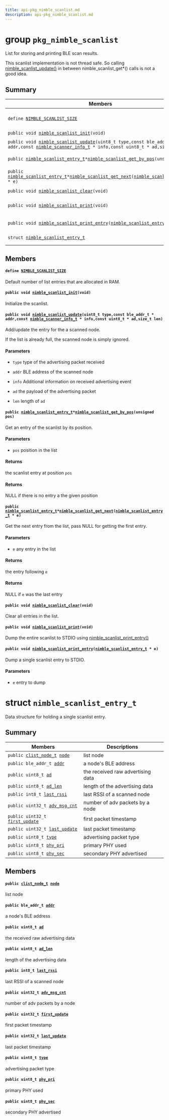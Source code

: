 ```yaml
---
title: api-pkg_nimble_scanlist.md
description: api-pkg_nimble_scanlist.md
---
```

# group `pkg_nimble_scanlist` 

List for storing and printing BLE scan results.

This scanlist implementation is not thread safe. So calling [nimble_scanlist_update()](./doc/starlight-docs/src/content/docs/apidoc/api-undefined.md#group__pkg__nimble__scanlist_1ga214e218487850d27baf23b7a6796b4a9) in between nimble_scanlist_get*() calls is not a good idea.

## Summary

 Members                        | Descriptions                                
--------------------------------|---------------------------------------------
`define `[`NIMBLE_SCANLIST_SIZE`](#group__pkg__nimble__scanlist_1ga48cbc896e2004c9763c1b0ffc24f0dab)            | Default number of list entries that are allocated in RAM.
`public void `[`nimble_scanlist_init`](#group__pkg__nimble__scanlist_1gae01b196e8e96c5f8919a7816b1cebd8b)`(void)`            | Initialize the scanlist.
`public void `[`nimble_scanlist_update`](#group__pkg__nimble__scanlist_1ga214e218487850d27baf23b7a6796b4a9)`(uint8_t type,const ble_addr_t * addr,const `[`nimble_scanner_info_t`](./doc/starlight-docs/src/content/docs/apidoc/api-pkg_nimble_scanner.md#structnimble__scanner__info__t)` * info,const uint8_t * ad,size_t len)`            | Add/update the entry for the a scanned node.
`public `[`nimble_scanlist_entry_t`](./doc/starlight-docs/src/content/docs/apidoc/api-pkg_nimble_scanlist.md#structnimble__scanlist__entry__t)` * `[`nimble_scanlist_get_by_pos`](#group__pkg__nimble__scanlist_1ga5e9d556c0c583ad00fcedcb321704119)`(unsigned pos)`            | Get an entry of the scanlist by its position.
`public `[`nimble_scanlist_entry_t`](./doc/starlight-docs/src/content/docs/apidoc/api-pkg_nimble_scanlist.md#structnimble__scanlist__entry__t)` * `[`nimble_scanlist_get_next`](#group__pkg__nimble__scanlist_1gadd0ea9b627ed04078273bba801bcdb1e)`(`[`nimble_scanlist_entry_t`](./doc/starlight-docs/src/content/docs/apidoc/api-pkg_nimble_scanlist.md#structnimble__scanlist__entry__t)` * e)`            | Get the next entry from the list, pass NULL for getting the first entry.
`public void `[`nimble_scanlist_clear`](#group__pkg__nimble__scanlist_1ga0387f8c6a40aa6b2d16d9722f479445b)`(void)`            | Clear all entries in the list.
`public void `[`nimble_scanlist_print`](#group__pkg__nimble__scanlist_1gae307bc2541ebc620abf7112bd2f61c05)`(void)`            | Dump the entire scanlist to STDIO using [nimble_scanlist_print_entry()](./doc/starlight-docs/src/content/docs/apidoc/api-undefined.md#group__pkg__nimble__scanlist_1ga89c32ffe181212932549c55f9c11ff53)
`public void `[`nimble_scanlist_print_entry`](#group__pkg__nimble__scanlist_1ga89c32ffe181212932549c55f9c11ff53)`(`[`nimble_scanlist_entry_t`](./doc/starlight-docs/src/content/docs/apidoc/api-pkg_nimble_scanlist.md#structnimble__scanlist__entry__t)` * e)`            | Dump a single scanlist entry to STDIO.
`struct `[`nimble_scanlist_entry_t`](#structnimble__scanlist__entry__t) | Data structure for holding a single scanlist entry.

## Members

#### `define `[`NIMBLE_SCANLIST_SIZE`](#group__pkg__nimble__scanlist_1ga48cbc896e2004c9763c1b0ffc24f0dab) 

Default number of list entries that are allocated in RAM.

#### `public void `[`nimble_scanlist_init`](#group__pkg__nimble__scanlist_1gae01b196e8e96c5f8919a7816b1cebd8b)`(void)` 

Initialize the scanlist.

#### `public void `[`nimble_scanlist_update`](#group__pkg__nimble__scanlist_1ga214e218487850d27baf23b7a6796b4a9)`(uint8_t type,const ble_addr_t * addr,const `[`nimble_scanner_info_t`](./doc/starlight-docs/src/content/docs/apidoc/api-pkg_nimble_scanner.md#structnimble__scanner__info__t)` * info,const uint8_t * ad,size_t len)` 

Add/update the entry for the a scanned node.

If the list is already full, the scanned node is simply ignored.

#### Parameters
* `type` type of the advertising packet received 

* `addr` BLE address of the scanned node 

* `info` Additional information on received advertising event 

* `ad` the payload of the advertising packet 

* `len` length of `ad`

#### `public `[`nimble_scanlist_entry_t`](./doc/starlight-docs/src/content/docs/apidoc/api-pkg_nimble_scanlist.md#structnimble__scanlist__entry__t)` * `[`nimble_scanlist_get_by_pos`](#group__pkg__nimble__scanlist_1ga5e9d556c0c583ad00fcedcb321704119)`(unsigned pos)` 

Get an entry of the scanlist by its position.

#### Parameters
* `pos` position in the list

#### Returns
the scanlist entry at position `pos`

#### Returns
NULL if there is no entry a the given position

#### `public `[`nimble_scanlist_entry_t`](./doc/starlight-docs/src/content/docs/apidoc/api-pkg_nimble_scanlist.md#structnimble__scanlist__entry__t)` * `[`nimble_scanlist_get_next`](#group__pkg__nimble__scanlist_1gadd0ea9b627ed04078273bba801bcdb1e)`(`[`nimble_scanlist_entry_t`](./doc/starlight-docs/src/content/docs/apidoc/api-pkg_nimble_scanlist.md#structnimble__scanlist__entry__t)` * e)` 

Get the next entry from the list, pass NULL for getting the first entry.

#### Parameters
* `e` any entry in the list

#### Returns
the entry following `e`

#### Returns
NULL if `e` was the last entry

#### `public void `[`nimble_scanlist_clear`](#group__pkg__nimble__scanlist_1ga0387f8c6a40aa6b2d16d9722f479445b)`(void)` 

Clear all entries in the list.

#### `public void `[`nimble_scanlist_print`](#group__pkg__nimble__scanlist_1gae307bc2541ebc620abf7112bd2f61c05)`(void)` 

Dump the entire scanlist to STDIO using [nimble_scanlist_print_entry()](./doc/starlight-docs/src/content/docs/apidoc/api-undefined.md#group__pkg__nimble__scanlist_1ga89c32ffe181212932549c55f9c11ff53)

#### `public void `[`nimble_scanlist_print_entry`](#group__pkg__nimble__scanlist_1ga89c32ffe181212932549c55f9c11ff53)`(`[`nimble_scanlist_entry_t`](./doc/starlight-docs/src/content/docs/apidoc/api-pkg_nimble_scanlist.md#structnimble__scanlist__entry__t)` * e)` 

Dump a single scanlist entry to STDIO.

#### Parameters
* `e` entry to dump

# struct `nimble_scanlist_entry_t` 

Data structure for holding a single scanlist entry.

## Summary

 Members                        | Descriptions                                
--------------------------------|---------------------------------------------
`public `[`clist_node_t`](./doc/starlight-docs/src/content/docs/apidoc/api-undefined.md#clist_8h_1a6346f09447aabddc705945b64e406f0b)` `[`node`](#structnimble__scanlist__entry__t_1ae750f686244e8c6101a6ec730bdf4f84) | list node
`public ble_addr_t `[`addr`](#structnimble__scanlist__entry__t_1a933fa3ec1692e3b33610a2016fef8c2d) | a node's BLE address
`public uint8_t `[`ad`](#structnimble__scanlist__entry__t_1aeb033f4425201fc8a4548865cd64339a) | the received raw advertising data
`public uint8_t `[`ad_len`](#structnimble__scanlist__entry__t_1af7ed9ebb47b9781a4a8950278d4b6e15) | length of the advertising data
`public int8_t `[`last_rssi`](#structnimble__scanlist__entry__t_1a292bf105f8432497c471d3507c1c1651) | last RSSI of a scanned node
`public uint32_t `[`adv_msg_cnt`](#structnimble__scanlist__entry__t_1a19587bec7aecd6e9e84c5aa56a6ff542) | number of adv packets by a node
`public uint32_t `[`first_update`](#structnimble__scanlist__entry__t_1a81926bb50ed24c77c96a3a40d366184b) | first packet timestamp
`public uint32_t `[`last_update`](#structnimble__scanlist__entry__t_1af99b8df6c847feb5773d47fb4f513f65) | last packet timestamp
`public uint8_t `[`type`](#structnimble__scanlist__entry__t_1a31a48aa46b35cc00fd0ff046120a38fa) | advertising packet type
`public uint8_t `[`phy_pri`](#structnimble__scanlist__entry__t_1af1434025b70212b91a606a44e761158b) | primary PHY used
`public uint8_t `[`phy_sec`](#structnimble__scanlist__entry__t_1a764e69ed40b4905d8c99dd0858c6c3a9) | secondary PHY advertised

## Members

#### `public `[`clist_node_t`](./doc/starlight-docs/src/content/docs/apidoc/api-undefined.md#clist_8h_1a6346f09447aabddc705945b64e406f0b)` `[`node`](#structnimble__scanlist__entry__t_1ae750f686244e8c6101a6ec730bdf4f84) 

list node

#### `public ble_addr_t `[`addr`](#structnimble__scanlist__entry__t_1a933fa3ec1692e3b33610a2016fef8c2d) 

a node's BLE address

#### `public uint8_t `[`ad`](#structnimble__scanlist__entry__t_1aeb033f4425201fc8a4548865cd64339a) 

the received raw advertising data

#### `public uint8_t `[`ad_len`](#structnimble__scanlist__entry__t_1af7ed9ebb47b9781a4a8950278d4b6e15) 

length of the advertising data

#### `public int8_t `[`last_rssi`](#structnimble__scanlist__entry__t_1a292bf105f8432497c471d3507c1c1651) 

last RSSI of a scanned node

#### `public uint32_t `[`adv_msg_cnt`](#structnimble__scanlist__entry__t_1a19587bec7aecd6e9e84c5aa56a6ff542) 

number of adv packets by a node

#### `public uint32_t `[`first_update`](#structnimble__scanlist__entry__t_1a81926bb50ed24c77c96a3a40d366184b) 

first packet timestamp

#### `public uint32_t `[`last_update`](#structnimble__scanlist__entry__t_1af99b8df6c847feb5773d47fb4f513f65) 

last packet timestamp

#### `public uint8_t `[`type`](#structnimble__scanlist__entry__t_1a31a48aa46b35cc00fd0ff046120a38fa) 

advertising packet type

#### `public uint8_t `[`phy_pri`](#structnimble__scanlist__entry__t_1af1434025b70212b91a606a44e761158b) 

primary PHY used

#### `public uint8_t `[`phy_sec`](#structnimble__scanlist__entry__t_1a764e69ed40b4905d8c99dd0858c6c3a9) 

secondary PHY advertised

